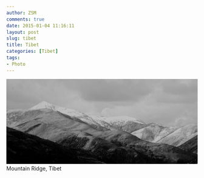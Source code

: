 ```yaml
---
author: ZSM
comments: true
date: 2015-01-04 11:16:11
layout: post
slug: tibet
title: Tibet
categories: [Tibet]
tags:
- Photo
---
```

![Australia](/public/thumb/tibet3.jpg)
Mountain Ridge, Tibet